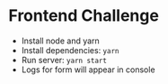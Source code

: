 # Frontend Challenge

- Install node and yarn
- Install dependencies: `yarn`
- Run server: `yarn start`
- Logs for form will appear in console
